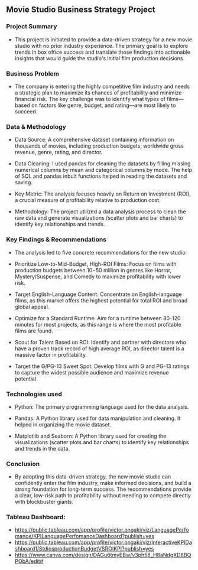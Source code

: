 ## Movie Studio Business Strategy Project
### Project Summary
* This project is initiated to provide a data-driven strategy for a new movie studio with no prior industry experience. The primary goal is to explore trends in box office success and translate those findings into actionable insights that would guide the studio's initial film production decisions.

### Business Problem
* The company is entering the highly competitive film industry and needs a strategic plan to maximize its chances of profitability and minimize financial risk. The key challenge was to identify what types of films—based on factors like genre, budget, and rating—are most likely to succeed.

### Data & Methodology
* Data Source: A comprehensive dataset containing information on thousands of movies, including production budgets, worldwide gross revenue, genre, rating, and director.
* Data Cleaning: I used pandas for cleaning the datasets by filling missing numerical columns by mean and categorical columns by mode. The help of SQL and pandas inbult functions helped in reading the datasets and saving.

* Key Metric: The analysis focuses heavily on Return on Investment (ROI), a crucial measure of profitability relative to production cost.

* Methodology: The project utilized a data analysis process to clean the raw data and generate visualizations (scatter plots and bar charts) to identify key relationships and trends.

### Key Findings & Recommendations
* The analysis led to five concrete recommendations for the new studio:

* Prioritize Low-to-Mid-Budget, High-ROI Films: Focus on films with production budgets between $10-$50 million in genres like Horror, Mystery/Suspense, and Comedy to maximize profitability with lower risk.

* Target English-Language Content: Concentrate on English-language films, as this market offers the highest potential for total ROI and broad global appeal.

* Optimize for a Standard Runtime: Aim for a runtime between 80-120 minutes for most projects, as this range is where the most profitable films are found.

* Scout for Talent Based on ROI: Identify and partner with directors who have a proven track record of high average ROI, as director talent is a massive factor in profitability.

* Target the G/PG-13 Sweet Spot: Develop films with G and PG-13 ratings to capture the widest possible audience and maximize revenue potential.
### Technologies used
* Python: The primary programming language used for the data analysis.

* Pandas: A Python library used for data manipulation and cleaning. It helped in organizing the movie dataset.

* Matplotlib and Seaborn: A Python library used for creating the visualizations (scatter plots and bar charts) to identify key relationships and trends in the data.

### Conclusion
* By adopting this data-driven strategy, the new movie studio can confidently enter the film industry, make informed decisions, and build a strong foundation for long-term success. The recommendations provide a clear, low-risk path to profitability without needing to compete directly with blockbuster giants.
### Tableau Dashboard:
* https://public.tableau.com/app/profile/victor.ongaki/viz/LanguagePerfomance/KPILanguagePerfomanceDashboard?publish=yes
* https://public.tableau.com/app/profile/victor.ongaki/viz/InteractiveKPIDashboard1/StdiosproductionBudgetVSROIKPI?publish=yes
* https://www.canva.com/design/DAGu6tmyEBw/v3ph58_H8aNdgXD8BQPObA/edit#

